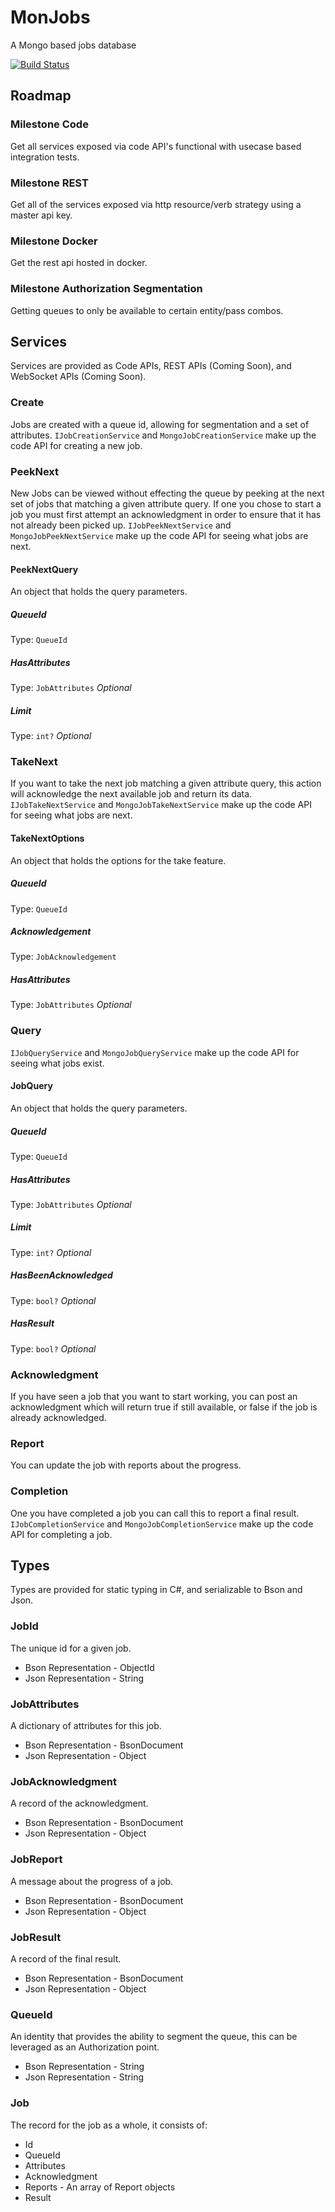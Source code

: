 # MonJobs
A Mongo based jobs database

[![Build Status](https://travis-ci.org/G3N7/MonJobs.svg?branch=master)](https://travis-ci.org/G3N7/MonJobs)

## Roadmap
### Milestone Code
Get all services exposed via code API's functional with usecase based integration tests.

### Milestone REST
Get all of the services exposed via http resource/verb strategy using a master api key.

### Milestone Docker
Get the rest api hosted in docker.

### Milestone Authorization Segmentation
Getting queues to only be available to certain entity/pass combos.

## Services
Services are provided as Code APIs, REST APIs (Coming Soon), and WebSocket APIs (Coming Soon).

### Create
Jobs are created with a queue id, allowing for segmentation and a set of attributes.
`IJobCreationService` and `MongoJobCreationService` make up the code API for creating a new job.

### PeekNext
New Jobs can be viewed without effecting the queue by peeking at the next set of jobs that matching a given attribute query.  If one you chose to start a job you must first attempt an acknowledgment in order to ensure that it has not already been picked up.
`IJobPeekNextService` and `MongoJobPeekNextService` make up the code API for seeing what jobs are next.

#### PeekNextQuery
An object that holds the query parameters.

##### QueueId
Type: `QueueId`

##### HasAttributes
Type: `JobAttributes` _Optional_

##### Limit
Type: `int?` _Optional_

### TakeNext
If you want to take the next job matching a given attribute query, this action will acknowledge the next available job and return its data.
`IJobTakeNextService` and `MongoJobTakeNextService` make up the code API for seeing what jobs are next.

#### TakeNextOptions
An object that holds the options for the take feature.

##### QueueId
Type: `QueueId`

##### Acknowledgement
Type: `JobAcknowledgement`

##### HasAttributes
Type: `JobAttributes` _Optional_

### Query
`IJobQueryService` and `MongoJobQueryService` make up the code API for seeing what jobs exist.

#### JobQuery
An object that holds the query parameters.

##### QueueId
Type: `QueueId`

##### HasAttributes
Type: `JobAttributes` _Optional_

##### Limit
Type: `int?` _Optional_

##### HasBeenAcknowledged
Type: `bool?` _Optional_

##### HasResult
Type: `bool?` _Optional_

### Acknowledgment
If you have seen a job that you want to start working, you can post an acknowledgment which will return true if still available, or false if the job is already acknowledged.

### Report
You can update the job with reports about the progress.

### Completion
One you have completed a job you can call this to report a final result.
`IJobCompletionService` and `MongoJobCompletionService` make up the code API for completing a job.

## Types
Types are provided for static typing in C#, and serializable to Bson and Json.

### JobId
The unique id for a given job.
* Bson Representation - ObjectId
* Json Representation - String

### JobAttributes
A dictionary of attributes for this job.
* Bson Representation - BsonDocument
* Json Representation - Object

### JobAcknowledgment
A record of the acknowledgment.
* Bson Representation - BsonDocument
* Json Representation - Object

### JobReport
A message about the progress of a job.
* Bson Representation - BsonDocument
* Json Representation - Object

### JobResult
A record of the final result.
* Bson Representation - BsonDocument
* Json Representation - Object

### QueueId
An identity that provides the ability to segment the queue, this can be leveraged as an Authorization point.
* Bson Representation - String
* Json Representation - String

### Job
The record for the job as a whole, it consists of:
* Id
* QueueId
* Attributes
* Acknowledgment
* Reports - An array of Report objects
* Result
